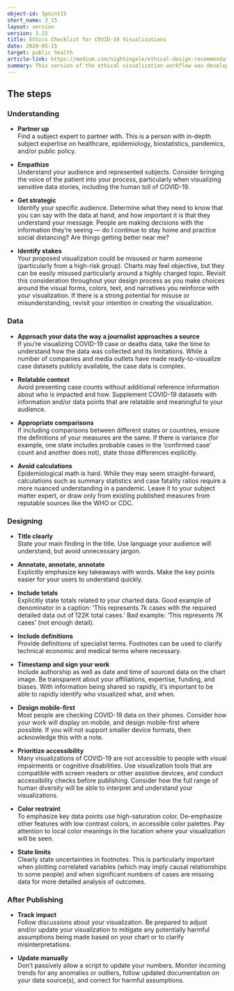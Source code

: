 ```yaml
---
object-id: 3point15
short_name: 3_15
layout: version
version: 3.15
title: Ethics Checklist for COVID-19 Visualizations
date: 2020-05-15
target: public health
article-link: https://medium.com/nightingale/ethical-design-recommendations-for-covid-19-visualizations-cb4a2677ae40
summary: This version of the ethical visualization workflow was developed for the Data Visualization Society Working group on COVID-19 visualization. It was presented as part of an article on COVID-19 visualization in Nightingale, the DVS publication. Although this version is significantly different to other versions, its development informed future iterations of the workflow and poster.
---
```

## The steps

### Understanding
- **Partner up**  
Find a subject expert to partner with. This is a person with in-depth subject expertise on healthcare, epidemiology, biostatistics, pandemics, and/or public policy.
- **Empathize**  
Understand your audience and represented subjects. Consider bringing the voice of the patient into your process, particularly when visualizing sensitive data stories, including the human toll of COVID-19.

- **Get strategic**  
Identify your specific audience. Determine what they need to know that you can say with the data at hand, and how important it is that they understand your message. People are making decisions with the information they’re seeing — do I continue to stay home and practice social distancing? Are things getting better near me?

- **Identify stakes**  
Your proposed visualization could be misused or harm someone (particularly from a high-risk group). Charts may feel objective, but they can be easily misused particularly around a highly charged topic. Revisit this consideration throughout your design process as you make choices around the visual forms, colors, text, and narratives you reinforce with your visualization. If there is a strong potential for misuse or misunderstanding, revisit your intention in creating the visualization.

### Data

- **Approach your data the way a journalist approaches a source**  
If you’re visualizing COVID-19 case or deaths data, take the time to understand how the data was collected and its limitations. While a number of companies and media outlets have made ready-to-visualize case datasets publicly available, the case data is complex.

- **Relatable context**  
Avoid presenting case counts without additional reference information about who is impacted and how. Supplement COVID-19 datasets with information and/or data points that are relatable and meaningful to your audience.

- **Appropriate comparisons**  
If including comparisons between different states or countries, ensure the definitions of your measures are the same. If there is variance (for example, one state includes probable cases in the ‘confirmed case’ count and another does not), state those differences explicitly.

- **Avoid calculations**  
Epidemiological math is hard. While they may seem straight-forward, calculations such as summary statistics and case fatality ratios require a more nuanced understanding in a pandemic. Leave it to your subject matter expert, or draw only from existing published measures from reputable sources like the WHO or CDC.

### Designing

- **Title clearly**  
State your main finding in the title. Use language your audience will understand, but avoid unnecessary jargon.

- **Annotate, annotate, annotate**  
Explicitly emphasize key takeaways with words. Make the key points easier for your users to understand quickly.

- **Include totals**  
Explicitly state totals related to your charted data. Good example of denominator in a caption: ‘This represents 7k cases with the required detailed data out of 122K total cases.’ Bad example: ‘This represents 7K cases’ (not enough detail).

- **Include definitions**  
Provide definitions of specialist terms. Footnotes can be used to clarify technical economic and medical terms where necessary.

- **Timestamp and sign your work**  
Include authorship as well as date and time of sourced data on the chart image. Be transparent about your affiliations, expertise, funding, and biases. With information being shared so rapidly, it’s important to be able to rapidly identify who visualized what, and when.

- **Design mobile-first**  
Most people are checking COVID-19 data on their phones. Consider how your work will display on mobile, and design mobile-first where possible. If you will not support smaller device formats, then acknowledge this with a note.

- **Prioritize accessibility**  
Many visualizations of COVID-19 are not accessible to people with visual impairments or cognitive disabilities. Use visualization tools that are compatible with screen readers or other assistive devices, and conduct accessibility checks before publishing. Consider how the full range of human diversity will be able to interpret and understand your visualizations.

- **Color restraint**  
To emphasize key data points use high-saturation color. De-emphasize other features with low contrast colors, in accessible color palettes. Pay attention to local color meanings in the location where your visualization will be seen.

- **State limits**  
Clearly state uncertainties in footnotes. This is particularly important when plotting correlated variables (which may imply causal relationships to some people) and when significant numbers of cases are missing data for more detailed analysis of outcomes.

### After Publishing

- **Track impact**  
Follow discussions about your visualization. Be prepared to adjust and/or update your visualization to mitigate any potentially harmful assumptions being made based on your chart or to clarify misinterpretations.

- **Update manually**  
Don’t passively allow a script to update your numbers. Monitor incoming trends for any anomalies or outliers, follow updated documentation on your data source(s), and correct for harmful assumptions.
